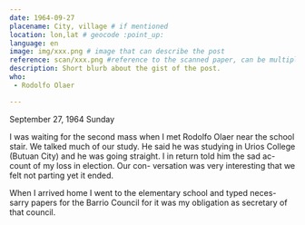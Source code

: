 ```yaml
---
date: 1964-09-27
placename: City, village # if mentioned
location: lon,lat # geocode :point_up:
language: en
image: img/xxx.png # image that can describe the post
reference: scan/xxx.png #reference to the scanned paper, can be multiple pages, use `,` as separator.
description: Short blurb about the gist of the post.
who:
 - Rodolfo Olaer

---
```


September 27, 1964
Sunday

I was waiting for the second mass
when I met Rodolfo Olaer near the school
stair.  We talked much of our study. He
said he was studying in Urios College
(Butuan City) and he was going straight.
I in return told him the sad ac-
count of my loss in election. Our con-
versation was very interesting that we 
felt not parting yet it ended.

When I arrived home I went to
the elementary school and typed neces-
sarry papers for the Barrio Council
for it was my obligation as secretary
of that council.

